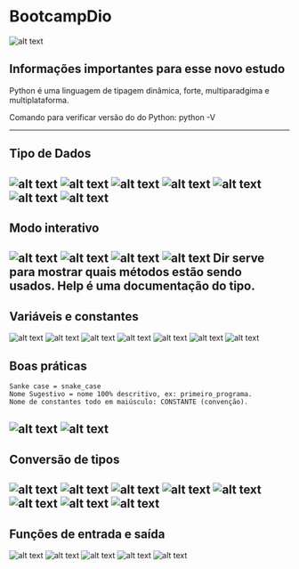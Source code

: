 # BootcampDio 
![alt text](/image/image.png)

## Informações importantes para esse novo estudo
Python é uma linguagem de tipagem dinâmica, forte, multiparadgima e multiplataforma.

Comando para verificar versão do do Python: python -V

---
## Tipo de Dados
![alt text](/image/image-1.png)
![alt text](/image/image-2.png)
![alt text](/image/image-3.png)
![alt text](/image/image-4.png)
![alt text](/image/image-5.png)
![alt text](/image/image-6.png)
![alt text](/image/image-7.png)
---
## Modo interativo
![alt text](/image/image-8.png)
![alt text](/image/image-9.png)
![alt text](/image/image-10.png)
![alt text](/image/image-11.png)
Dir serve para mostrar quais métodos estão sendo usados.
Help é uma documentação do tipo.
---
## Variáveis e constantes
![alt text](/image/image-12.png)
![alt text](/image/image-15.png)
![alt text](/image/image-14.png)
![alt text](/image/image-16.png)
![alt text](/image/image-17.png)
![alt text](/image/image-18.png)
![alt text](/image/image-19.png)
## Boas práticas
    Sanke case = snake_case
    Nome Sugestivo = nome 100% descritivo, ex: primeiro_programa.
    Nome de constantes todo em maiúsculo: CONSTANTE (convenção).
![alt text](image-20.png) 
![alt text](image-21.png)
---
## Conversão de tipos
![alt text](/image/image-22.png)
![alt text](/image/image-25.png)
![alt text](/image/image-24.png)
![alt text](/image/image-26.png)
![alt text](/image/image-27.png)
![alt text](<image/image copy.png>)
![alt text](<image/image copy 2.png>)
![alt text](<image/image copy 3.png>)
---
## Funções de entrada e saída
![alt text](<image/image copy 4.png>)
![alt text](<image/image copy 5.png>)
![alt text](<image/image copy 6.png>)
![alt text](<image/image copy 7.png>)
![alt text](<image/image copy 8.png>)
